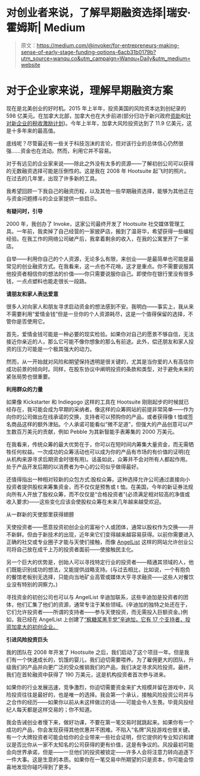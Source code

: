 # 对创业者来说，了解早期融资选择|瑞安·霍姆斯| Medium

> 原文：<https://medium.com/@invoker/for-entrepreneurs-making-sense-of-early-stage-funding-options-6acb31b0179b?utm_source=wanqu.co&utm_campaign=Wanqu+Daily&utm_medium=website>



# 对于企业家来说，理解早期融资方案

现在是北美创业的好时机。2015 年上半年，投资美国的风险资本达到创纪录的 598 亿美元。在加拿大北部，加拿大也在大步前进(部分归功于新兴政府[资助](http://www.nrc-cnrc.gc.ca/eng/irap/index.html)和[针对新企业的税收激励计划](http://www.cra-arc.gc.ca/txcrdt/sred-rsde/menu-eng.html))。今年上半年，加拿大风险投资达到了 11.9 亿美元，这是十多年来的最高值。

底线呢？尽管最近有一些关于科技泡沫的言论，但对该行业的总体信心仍然很强……资金也在流动。然而，利用它并不容易。

对于有远见的企业家来说——除此之外没有太多的资源——了解初创公司可以获得的无数融资选择可能是压倒性的。这是我在 2008 年 Hootsuite 起飞时的照片。在过去的几年里，出现了许多新的工具。

我希望回顾一下我自己的融资历程，以及其他一些早期融资选择，能够为其他正在与资金问题搏斗的企业家提供一些启示。

**有疑问时，引导**

2000 年，我创办了 Invoke，这家公司最终开发了 Hootsuite 社交媒体管理工具。一年前，我卖掉了自己经营的一家披萨店，搬到了温哥华，希望获得一些编程经验。在我工作的网络公司破产后，我拿着剩余的收入，在我的公寓里开了一家店。

自举——利用你自己的个人资源，无论多么有限，来创业——是最简单也可能是最常见的创业融资方式。在我看来，这一点也不花哨，这才是重点。你不需要说服其他投资者相信你的想法的价值——你只需要说服你自己。即使你在银行里没有很多钱，一点点塑料也能走很长一段路。

**请朋友和家人表达爱意**

很多人对向家人和朋友寻求启动资金的想法感到不安。我明白——事实上，我从来不需要利用“爱情金钱”但是一旦你的个人资源耗尽，这是一个值得保留的选择，不管你是否使用它。

首先，爱情金钱可能是一种必要的现实检验。如果你对自己的愿景不够自信，无法接近你亲近的人，那么它可能不像你想象的那么有前途。此外，偿还朋友和家人投资的压力可能是一个极其强大的动力。

然而，从一开始就对风险和期望保持透明是很关键的，尤其是当你爱的人有高估你成功前景的倾向时。同样，在股东协议中阐明投资的条款和类型，对于避免未来的紧张局势也很重要。

**利用群众的力量**

如果像 Kickstarter 和 Indiegogo 这样的工具在 Hootsuite 刚刚起步的时候就已经存在，我可能会成为早期的采纳者。像这样的众筹网站的前提非常简单——作为向你的公司做出在线承诺的交换，支持者可以预购你的产品，或者获得像 t 恤或签名商品这样的额外津贴。个人承诺可能看似“微不足道”，但强大的产品创意可以产生数百万美元的贡献，例如 Pebble 为其新智能手表筹集的 2000 万美元。

在我看来，传统众筹的最大优势在于，你可以在短时间内筹集大量资金，而无需牺牲任何权益。一次成功的众筹活动也可以成为你的产品有市场的有价值的证明(在从机构来源寻求后期资金时很有用)。话虽如此，众筹并不会对所有人都起作用。处于产品开发后期的以消费者为中心的公司似乎做得最好。

还值得指出一种相对较新的众包方式:股权众筹。这种选择允许公司通过直接向小投资者提供股权来筹集资金，而不仅仅是预售或 t 恤。在美国，今年的新证券法规向所有人开放了股权众筹，而不仅仅是“合格投资者”(必须满足相对较高的净值或收入要求)——这些变化应该会使股权众筹在未来几年越来越受欢迎。

从一群新的天使那里获得翅膀

天使投资者——愿意投资初创企业的富裕个人或团体，通常以股权作为交换——并不新鲜。但由于新技术的出现，近年来它们变得越来越容易获得。以前你需要进入正确的社交或专业圈子才能与天使们接触，而像 [AngelList](https://angel.co/) 这样的网站允许创业公司将自己放在成千上万的投资者面前——使接触民主化。

另一个巨大的优势是，创始人可以寻找特定行业的投资者——精通其领域的人，他们既能识别成功的想法，又能提供战略支持。(与过去相比，比如说，一个有抱负的餐馆老板别无选择，只能向当地矿业高管或媒体大亨寻求融资——这些人对餐饮业没有特别的洞察力。)

寻找资金的初创公司也可以与 AngelList 辛迪加联系，这些辛迪加是投资者的团体，他们汇集了他们的资源，通常专注于某些领域。(辛迪加的独特之处还在于，它们允许投资者——所谓的支持者——参与天使投资，而无需投入巨额资金。)例如，我已经在 AngelList 上创建了[“枫糖浆黑手党”辛迪加，它有 17 个支持者，投资加拿大的初创企业。](https://angel.co/ryan-holmes/syndicate)

**引进风险投资巨头**

我的团队在 2008 年开发了 Hootsuite 之后，我们启动了这个项目一年。但是我们有一个快速成长的，饥饿的婴儿，我们迫切需要喂养。为了雇佣更大的团队，升级我们的产品并向更广泛的受众推销我们的产品，我们决定寻求风险投资。最终，我们在首轮融资中获得了 190 万美元，这是机构投资者首次参与进来。

如果你的行业发展迅速，竞争激烈，你迫切需要资金来扩大规模并留在游戏中，风险投资往往是最好的，也是唯一的选择。我会第一个承认，接触风险投资公司并与之合作的经历——如果你以前从未这样做过的话——可能会令人生畏。毕竟风投经纪人每天都是这样交易的；你不知道。

我会告诫创业者慢下来，做好功课，不要在第一笔交易时就跳起来。如果你有一个成功的产品，你会发现获得其他优惠并不困难。不陷入“名牌”风投游戏也很关键。有一个大牌投资者可能会给你的企业带来一些社会证明，但它提供的专业知识和建议是否比你从一家不太知名的公司获得的更有价值，这是有争议的。风投最初可能会向世界承诺，但是——一旦他们的投资被锁定——许多人会将注意力转向追逐下一件大事。这是生意的本质。如果你在一笔交易中所期望的只是资本，你可能会惊喜地发现你碰巧得到了更多。

